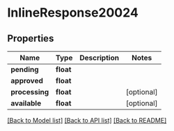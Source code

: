 # InlineResponse20024

## Properties
Name | Type | Description | Notes
------------ | ------------- | ------------- | -------------
**pending** | **float** |  | 
**approved** | **float** |  | 
**processing** | **float** |  | [optional] 
**available** | **float** |  | [optional] 

[[Back to Model list]](../../README.md#documentation-for-models) [[Back to API list]](../../README.md#documentation-for-api-endpoints) [[Back to README]](../../README.md)

